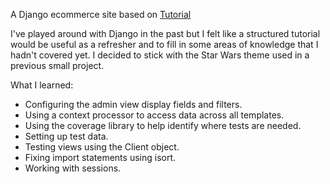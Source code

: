 A Django ecommerce site based on [Tutorial](https://www.youtube.com/watch?v=UqSJCVePEWU&t=1500s)

I've played around with Django in the past but I felt like a structured tutorial would be useful as a refresher and to fill in some areas of knowledge that I hadn't covered yet. I decided to stick with the Star Wars theme used in a previous small project.

What I learned:
* Configuring the admin view display fields and filters.
* Using a context processor to access data across all templates.
* Using the coverage library to help identify where tests are needed.
* Setting up test data.
* Testing views using the Client object.
* Fixing import statements using isort.
* Working with sessions.
